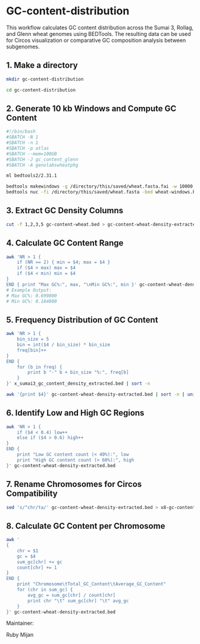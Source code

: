 # GC-content-distribution
This workflow calculates GC content distribution across the Sumai 3, Rollag, and Glenn wheat genomes using BEDTools.
The resulting data can be used for Circos visualization or comparative GC composition analysis between subgenomes.

## 1. Make a directory
```bash
mkdir gc-content-distribution

cd gc-content-distribution
```

## 2. Generate 10 kb Windows and Compute GC Content
```bash
#!/bin/bash
#SBATCH -N 1
#SBATCH -n 1
#SBATCH -p atlas
#SBATCH --mem=100GB
#SBATCH -J gc_content_glenn
#SBATCH -A genolabswheatphg

ml bedtools2/2.31.1

bedtools makewindows -g /directory/this/saved/wheat.fasta.fai -w 10000 > wheat-windows.bed
bedtools nuc -fi /directory/this/saved/wheat.fasta -bed wheat-windows.bed > gc-content-wheat.bed
```

## 3. Extract GC Density Columns
```bash
cut -f 1,2,3,5 gc-content-wheat.bed > gc-content-wheat-density-extracted.bed
```

## 4. Calculate GC Content Range
```bash
awk 'NR > 1 {
    if (NR == 2) { min = $4; max = $4 }
    if ($4 > max) max = $4
    if ($4 < min) min = $4
}
END { print "Max GC%:", max, "\nMin GC%:", min }' gc-content-wheat-density-extracted.bed
# Example Output:
# Max GC%: 0.699800
# Min GC%: 0.184000
```

## 5. Frequency Distribution of GC Content
```bash
awk 'NR > 1 {
    bin_size = 5
    bin = int($4 / bin_size) * bin_size
    freq[bin]++
}
END {
    for (b in freq) {
        print b "-" b + bin_size "%:", freq[b]
    }
}' x_sumai3_gc_content_density_extracted.bed | sort -n

awk '{print $4}' gc-content-wheat-density-extracted.bed | sort -n | uniq -c
```

## 6. Identify Low and High GC Regions
```bash
awk 'NR > 1 {
    if ($4 < 0.4) low++
    else if ($4 > 0.6) high++
}
END {
    print "Low GC content count (< 40%):", low
    print "High GC content count (> 60%):", high
}' gc-content-wheat-density-extracted.bed
```

## 7. Rename Chromosomes for Circos Compatibility
```bash
sed 's/^chr/ta/' gc-content-wheat-density-extracted.bed > x8-gc-content-wheat-density-extracted.bed
```

## 8. Calculate GC Content per Chromosome
```bash
awk '
{
    chr = $1
    gc = $4
    sum_gc[chr] += gc
    count[chr] += 1
}
END {
    print "Chromosome\tTotal_GC_Content\tAverage_GC_Content"
    for (chr in sum_gc) {
        avg_gc = sum_gc[chr] / count[chr]
        print chr "\t" sum_gc[chr] "\t" avg_gc
    }
}' gc-content-wheat-density-extracted.bed
```


Maintainer:

Ruby Mijan
